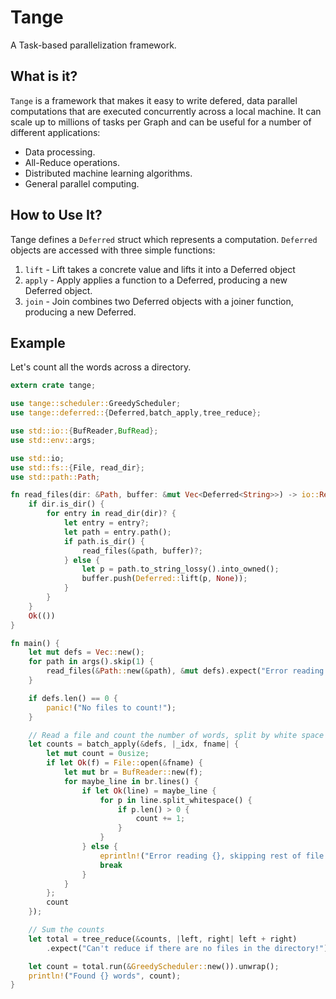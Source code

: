 Tange
===

A Task-based parallelization framework.

What is it?
---

`Tange` is a framework that makes it easy to write defered, data parallel computations that are executed concurrently across a local machine.  It can scale up to millions of tasks per Graph and can be useful for a number of different applications:

* Data processing.
* All-Reduce operations.
* Distributed machine learning algorithms.
* General parallel computing.

How to Use It?
---

Tange defines a `Deferred` struct which represents a computation.  `Deferred` objects are accessed with three simple functions:

1. `lift` - Lift takes a concrete value and lifts it into a Deferred object
2. `apply` - Apply applies a function to a Deferred, producing a new Deferred object.
3. `join` -  Join combines two Deferred objects with a joiner function, producing a new Deferred.

Example
---

Let's count all the words across a directory.

```rust
extern crate tange;

use tange::scheduler::GreedyScheduler;
use tange::deferred::{Deferred,batch_apply,tree_reduce};

use std::io::{BufReader,BufRead};
use std::env::args;

use std::io;
use std::fs::{File, read_dir};
use std::path::Path;

fn read_files(dir: &Path, buffer: &mut Vec<Deferred<String>>) -> io::Result<()> {
    if dir.is_dir() {
        for entry in read_dir(dir)? {
            let entry = entry?;
            let path = entry.path();
            if path.is_dir() {
                read_files(&path, buffer)?;
            } else {
                let p = path.to_string_lossy().into_owned();
                buffer.push(Deferred::lift(p, None));
            }
        }
    }
    Ok(())
}

fn main() {
    let mut defs = Vec::new();
    for path in args().skip(1) {
        read_files(&Path::new(&path), &mut defs).expect("Error reading directory!");
    }

    if defs.len() == 0 {
        panic!("No files to count!");
    }

    // Read a file and count the number of words, split by white space
    let counts = batch_apply(&defs, |_idx, fname| {
        let mut count = 0usize;
        if let Ok(f) = File::open(&fname) {
            let mut br = BufReader::new(f);
            for maybe_line in br.lines() {
                if let Ok(line) = maybe_line {
                    for p in line.split_whitespace() {
                        if p.len() > 0 {
                            count += 1;
                        }
                    }
                } else {
                    eprintln!("Error reading {}, skipping rest of file...", fname);
                    break
                }
            }
        };
        count
    });

    // Sum the counts
    let total = tree_reduce(&counts, |left, right| left + right)
        .expect("Can't reduce if there are no files in the directory!");

    let count = total.run(&GreedyScheduler::new()).unwrap();
    println!("Found {} words", count);
}
```
